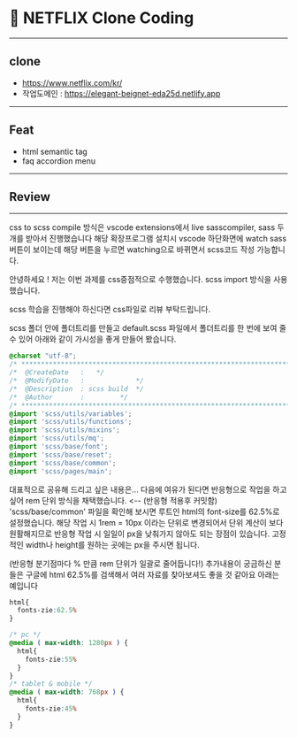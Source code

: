 # 📌 NETFLIX Clone Coding
---
## clone
- https://www.netflix.com/kr/
- 작업도메인 : https://elegant-beignet-eda25d.netlify.app
---
## Feat
- html semantic tag
- faq accordion menu
---
## Review
---
css to scss compile 방식은
vscode extensions에서 live sasscompiler, sass 두개를 받아서 진행했습니다
해당 확장프로그램 설치시 vscode 하단화면에 watch sass 버튼이 보이는데 해당 버튼을 누르면 watching으로 바뀌면서 scss코드 작성 가능합니다.

안녕하세요 !
저는 이번 과제를 css중점적으로 수행했습니다.
scss import 방식을 사용했습니다.

scss 학습을 진행해야 하신다면 css파일로 리뷰 부탁드립니다.

scss 폴더 안에 폴더트리를 만들고 default.scss 파일에서 폴더트리를 한 번에 보여 줄 수 있어
아래와 같이 가시성을 좋게 만들어 봤습니다.
```css
@charset "utf-8";
/* **************************************************************************** */
/*	@CreateDate   :   */
/*	@ModifyDate   :             */
/*	@Description  : scss build  */
/*	@Author       :         */
/* ***************************************************************************** */
@import 'scss/utils/variables';
@import 'scss/utils/functions';
@import 'scss/utils/mixins';
@import 'scss/utils/mq';
@import 'scss/base/font';
@import 'scss/base/reset';
@import 'scss/base/common';
@import 'scss/pages/main';
```

대표적으로 공유해 드리고 싶은 내용은... 다음에 여유가 된다면 반응형으로 작업을 하고 싶어 rem 단위 방식을 채택했습니다. <-- (반응형 적용후 커밋함)
'scss/base/common' 파일을 확인해 보시면 루트인 html의 font-size를 62.5%로 설정했습니다.
해당 작업 시 1rem = 10px 이라는 단위로 변경되어서 단위 계산이 보다 원활해지므로
반응형 작업 시 일일이 px을 낮춰가지 않아도 되는 장점이 있습니다.
고정적인 width나 height를 원하는 곳에는 px을 주시면 됩니다.

(반응형 분기점마다 % 만큼 rem 단위가 일괄로 줄어듭니다!)
추가내용이 궁금하신 분들은 구글에 html 62.5%를 검색해서 여러 자료를 찾아보셔도 좋을 것 같아요
아래는 예입니다

```css
html{
  fonts-zie:62.5%
}

/* pc */
@media ( max-width: 1280px ) { 
  html{
    fonts-zie:55%
  }
}
/* tablet & mobile */
@media ( max-width: 768px ) {
  html{
    fonts-zie:45%
  }
}
```

